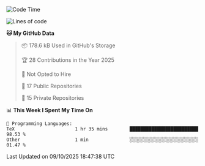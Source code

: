 <!--START_SECTION:waka-->
![Code Time](http://img.shields.io/badge/Code%20Time-1%2C141%20hrs%207%20mins-blue)

![Lines of code](https://img.shields.io/badge/From%20Hello%20World%20I%27ve%20Written-225.4%20thousand%20lines%20of%20code-blue)

**🐱 My GitHub Data** 

> 📦 178.6 kB Used in GitHub's Storage 
 > 
> 🏆 28 Contributions in the Year 2025
 > 
> 🚫 Not Opted to Hire
 > 
> 📜 17 Public Repositories 
 > 
> 🔑 15 Private Repositories 
 > 
📊 **This Week I Spent My Time On** 

```text
💬 Programming Languages: 
TeX                      1 hr 35 mins        █████████████████████████   98.53 % 
Other                    1 min               ░░░░░░░░░░░░░░░░░░░░░░░░░   01.47 % 
```


 Last Updated on 09/10/2025 18:47:38 UTC
<!--END_SECTION:waka-->

